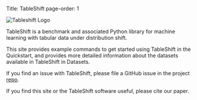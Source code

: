 Title: TableShift
page-order: 1


![Tableshift Logo]({static}/images/tableshift.png)

TableShift is a benchmark and associated Python library for machine learning with tabular data under distribution shift.

This site provides example commands to get started using TableShift in the Quickstart, and provides more detailed information about the datasets available in TableShift in Datasets.

If you find an issue with TableShift, please file a GitHub issue in the project [repo](TODO).

If you find this site or the TableShift software useful, please cite our paper.